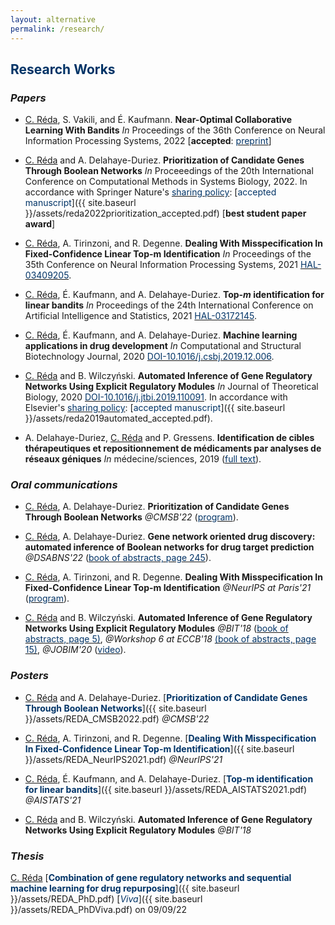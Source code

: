 ```yaml
---
layout: alternative
permalink: /research/
---
```


## **<font color="#003366">Research Works</font>**

### *Papers*

- <u>C. Réda</u>, S. Vakili, and É. Kaufmann. **Near-Optimal Collaborative Learning With Bandits** *In* Proceedings of the 36th Conference on Neural Information Processing Systems, 2022 [**accepted**: [<font color="#003366">preprint</font>](https://arxiv.org/pdf/2206.00121.pdf)]

- <u>C. Réda</u> and A. Delahaye-Duriez. **Prioritization of Candidate Genes Through Boolean Networks** *In* Proceeedings of the 20th International Conference on Computational Methods in Systems Biology, 2022. 
In accordance with Springer Nature's [<font color="#003366">sharing policy</font>](https://www.springernature.com/gp/open-research/policies/accepted-manuscript-terms): [<font color="003366">accepted manuscript</font>]({{ site.baseurl }}/assets/reda2022prioritization_accepted.pdf) [**best student paper award**]

- <u>C. Réda</u>, A. Tirinzoni, and R. Degenne. **Dealing With Misspecification In Fixed-Confidence Linear Top-m Identification** *In* Proceedings of the 35th Conference on Neural Information Processing Systems, 2021 [<font color="#003366">HAL-03409205</font>](https://hal.archives-ouvertes.fr/hal-03409205).

- <u>C. Réda</u>, É. Kaufmann, and A. Delahaye-Duriez. **Top-*m* identification for linear bandits** *In* Proceedings of the 24th International Conference on Artificial Intelligence and Statistics, 2021 [<font color="#003366">HAL-03172145</font>](http://proceedings.mlr.press/v130/reda21a.html).

- <u>C. Réda</u>, É. Kaufmann, and A. Delahaye-Duriez. **Machine learning applications in drug development** *In* Computational and Structural Biotechnology Journal, 2020 [<font color="#003366">DOI-10.1016/j.csbj.2019.12.006</font>](https://doi.org/10.1016/j.csbj.2019.12.006).

- <u>C. Réda</u> and B. Wilczyński. **Automated Inference of Gene Regulatory Networks Using Explicit Regulatory Modules** *In* Journal of Theoretical Biology, 2020 [<font color="#003366">DOI-10.1016/j.jtbi.2019.110091</font>](https://doi.org/10.1016/j.jtbi.2019.110091). In accordance with Elsevier's [<font color="#003366">sharing policy</font>](https://www.elsevier.com/about/policies/sharing): [<font color="#003366">accepted manuscript</font>]({{ site.baseurl }}/assets/reda2019automated_accepted.pdf).

- A. Delahaye-Duriez, <u>C. Réda</u> and P. Gressens. **Identification de cibles thérapeutiques et repositionnement de médicaments par analyses de réseaux géniques**
*In* médecine/sciences, 2019 ([<font color="#003366">full text</font>](https://www.medecinesciences.org/en/articles/medsci/full_html/2019/07/msc190127/msc190127.html)).

### *Oral communications*

- <u>C. Réda</u>, A. Delahaye-Duriez. **Prioritization of Candidate Genes Through Boolean Networks** *@CMSB'22* ([<font color="#003366">program</font>](https://fmi.unibuc.ro/en/cmsb-2022/cmsb-2022-program/)).

- <u>C. Réda</u>, A. Delahaye-Duriez. **Gene network oriented drug discovery: automated inference of Boolean networks for drug target prediction**
*@DSABNS'22* ([<font color="#003366">book of abstracts, page 245</font>](https://sites.google.com/view/dsabns2022/scientific-programme/book-of-abstracts)).

- <u>C. Réda</u>, A. Tirinzoni, and R. Degenne. **Dealing With Misspecification In Fixed-Confidence Linear Top-m Identification** *@NeurIPS at Paris'21* ([<font color="#003366">program</font>](https://neurips2021paris.github.io/)).

- <u>C. Réda</u> and B. Wilczyński. **Automated Inference of Gene Regulatory Networks Using Explicit Regulatory Modules**
*@BIT'18* ([<font color="#003366">book of abstracts, page 5)</font>](http://fizyka.umk.pl/~bit/BIT18/boa.pdf), 
*@Workshop 6 at ECCB'18* [<font color="#003366">(book of abstracts, page 15)</font>](http://eccb18.org/wp-content/uploads/2018/09/ECCB_2018_W6_abstract_booklet.pdf),
*@JOBIM'20* ([<font color="#003366">video</font>](https://relaiswebcasting.mediasite.com/Mediasite/Catalog/Mobile/FolderPresentation/e534823f-0c95-4836-bf85-bfa80af22909/e60de102-23a5-4e78-b65e-1f5c9acff29f/d545b26742db4a4bbdc34f467f5128391d/)).

### *Posters*

- <u>C. Réda</u> and A. Delahaye-Duriez. [**<font color="#003366">Prioritization of Candidate Genes Through Boolean Networks</font>**]({{ site.baseurl }}/assets/REDA_CMSB2022.pdf) *@CMSB'22*

- <u>C. Réda</u>, A. Tirinzoni, and R. Degenne. [**<font color="#003366">Dealing With Misspecification In Fixed-Confidence Linear Top-m Identification</font>**]({{ site.baseurl }}/assets/REDA_NeurIPS2021.pdf) *@NeurIPS'21*

- <u>C. Réda</u>, É. Kaufmann, and A. Delahaye-Duriez. [**<font color="#003366">Top-m identification for linear bandits</font>**]({{ site.baseurl }}/assets/REDA_AISTATS2021.pdf) *@AISTATS'21*

- <u>C. Réda</u> and B. Wilczyński. **Automated Inference of Gene Regulatory Networks Using Explicit Regulatory Modules** *@BIT'18*

### *Thesis*

<u>C. Réda</u> [**<font color="#003366">Combination of gene regulatory networks and sequential machine learning for drug repurposing</font>**]({{ site.baseurl }}/assets/REDA_PhD.pdf) [*<font color="#003366">Viva</font>*]({{ site.baseurl }}/assets/REDA_PhDViva.pdf) on 09/09/22


